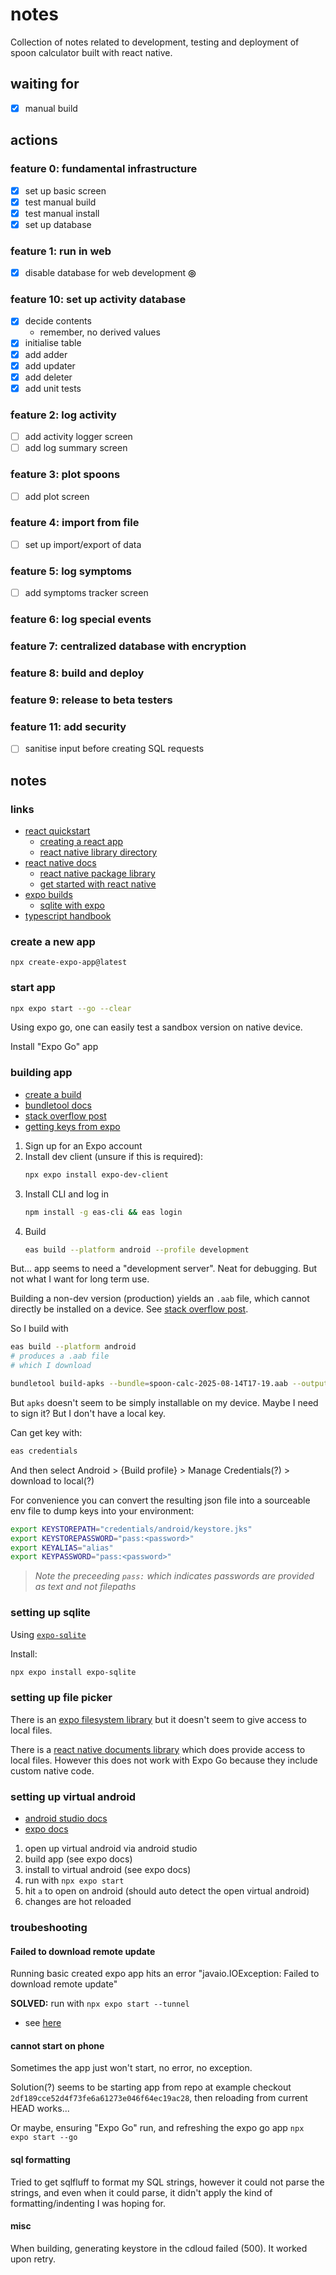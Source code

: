 # notes

Collection of notes related to development, testing and deployment of spoon calculator built with
react native.

## waiting for

- [x] manual build

## actions

### feature 0: fundamental infrastructure

- [x] set up basic screen
- [x] test manual build
- [x] test manual install
- [x] set up database

### feature 1: run in web

- [x] disable database for web development **◎**

### feature 10: set up activity database

- [x] decide contents
    - remember, no derived values
- [x] initialise table
- [x] add adder
- [x] add updater
- [x] add deleter
- [x] add unit tests

### feature 2: log activity

- [ ] add activity logger screen
- [ ] add log summary screen

### feature 3: plot spoons

- [ ] add plot screen

### feature 4: import from file

- [ ] set up import/export of data

### feature 5: log symptoms

- [ ] add symptoms tracker screen

### feature 6: log special events

### feature 7: centralized database with encryption

### feature 8: build and deploy

### feature 9: release to beta testers

### feature 11: add security

- [ ] sanitise input before creating SQL requests

## notes

### links

- [react quickstart](https://react.dev/learn)
    - [creating a react app](https://react.dev/learn/creating-a-react-app)
    - [react native library directory](https://reactnative.directory/)
- [react native docs](https://reactnative.dev/docs/getting-started)
    - [react native package library](https://reactnative.directory/)
    - [get started with react native](https://reactnative.dev/docs/environment-setup)
- [expo builds](https://expo.dev/accounts/tcrundall/projects/spoon-calculator/builds)
    - [sqlite with expo](https://docs.expo.dev/versions/latest/sdk/sqlite/)
- [typescript handbook](https://www.typescriptlang.org/docs/handbook/2/everyday-types.html)

### create a new app

`npx create-expo-app@latest`

### start app

```bash
npx expo start --go --clear
```

Using expo go, one can easily test a sandbox version on native device.

Install "Expo Go" app

### building app

- [create a build](https://docs.expo.dev/develop/development-builds/create-a-build/)
- [bundletool docs](https://developer.android.com/tools/bundletool#generate-sdk-archive-from-sdk-bundle)
- [stack overflow post](https://stackoverflow.com/questions/50419286/install-android-app-bundle-on-device)
- [getting keys from expo](https://docs.expo.dev/app-signing/app-credentials/)

1. Sign up for an Expo account
2. Install dev client (unsure if this is required):
    ```bash
    npx expo install expo-dev-client
    ```
3. Install CLI and log in
    ```bash
    npm install -g eas-cli && eas login
    ```
4. Build
    ```bash
    eas build --platform android --profile development
    ```

But... app seems to need a "development server". Neat for debugging. But not what I want for long
term use.

Building a non-dev version (production) yields an `.aab` file, which cannot directly be installed on
a device. See [stack overflow post](https://stackoverflow.com/questions/50419286/install-android-app-bundle-on-device).

So I build with
```bash
eas build --platform android
# produces a .aab file
# which I download

bundletool build-apks --bundle=spoon-calc-2025-08-14T17-19.aab --output=spoon-calc-2025-08-14T17-19.apks
```

But `apks` doesn't seem to be simply installable on my device.
Maybe I need to sign it?
But I don't have a local key.

Can get key with:
```bash
eas credentials
```
And then select Android > {Build profile} > Manage Credentials(?) > download to local(?)

For convenience you can convert the resulting json file into a sourceable env file to dump keys into
your environment:
```bash
export KEYSTOREPATH="credentials/android/keystore.jks"
export KEYSTOREPASSWORD="pass:<password>"
export KEYALIAS="alias"
export KEYPASSWORD="pass:<password>"
```

> *Note the preceeding `pass:` which indicates passwords are provided as text and not filepaths*

### setting up sqlite

Using [`expo-sqlite`](https://docs.expo.dev/versions/latest/sdk/sqlite/)

Install:
```bash
npx expo install expo-sqlite
```

### setting up file picker

There is an [expo filesystem library](https://docs.expo.dev/versions/latest/sdk/filesystem/) but it
doesn't seem to give access to local files.

There is a [react native documents library](https://react-native-documents.github.io/docs/install)
which does provide access to local files.
However this does not work with Expo Go because they include custom native code.

### setting up virtual android

- [android studio docs](https://developer.android.com/studio/run/emulator#avd)
- [expo docs](https://docs.expo.dev/get-started/set-up-your-environment/?platform=android&device=simulated)

1. open up virtual android via android studio
2. build app (see expo docs)
3. install to virtual android (see expo docs)
4. run with `npx expo start`
5. hit `a` to open on android (should auto detect the open virtual android)
6. changes are hot reloaded

### troubeshooting

#### Failed to download remote update

Running basic created expo app hits an error "javaio.IOException: Failed to download remote update"

**SOLVED:** run with `npx expo start --tunnel`
- see [here](https://docs.expo.dev/get-started/start-developing/)

#### cannot start on phone

Sometimes the app just won't start, no error, no exception.

Solution(?) seems to be starting app from repo at example checkout
`2df189cce52d4f73fe6a61273e046f64ec19ac28`, then reloading from current HEAD works...

Or maybe, ensuring "Expo Go" run, and refreshing the expo go app
`npx expo start --go`

#### sql formatting

Tried to get sqlfluff to format my SQL strings, however it could not parse the strings, and even
when it could parse, it didn't apply the kind of formatting/indenting I was hoping for.

#### misc

When building, generating keystore in the cdloud failed (500). It worked upon retry.
